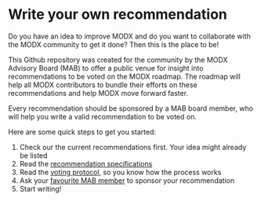 # Write your own recommendation
Do you have an idea to improve MODX and do you want to collaborate with the MODX community to get it done? Then this is the place to be!

This Github repository was created for the community by the MODX Advisory Board (MAB) to offer a public venue for insight into recommendations to be voted on the MODX roadmap. The roadmap will help all MODX contributors to bundle their efforts on these recommendations and help MODX move forward faster.

Every recommendation should be sponsored by a MAB board member, who will help you write a valid recommendation to be voted on.

Here are some quick steps to get you started:

1. Check our the current recommendations first. Your idea might already be listed
2. Read the [recommendation specifications](https://docs.google.com/document/d/16aRId889oHBxnUB4kYpToNJsA9_IJfXqvuw0hw32MIU)
3. Read the [voting protocol](https://docs.google.com/document/d/1ZX5QBhIZNKnD3ammCzmEdR3uFlHXPo-nT4D9DUeaxkk), so you know how the process works
3. Ask your [favourite MAB member](https://modx.com/community/modx-advisory-board/mab-members) to sponsor your recommendation
4. Start writing!
